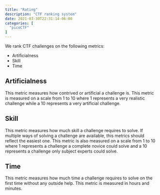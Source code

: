 ```yaml
---
title: "Rating"
description: "CTF ranking system"
date: 2021-03-30T22:31:14-06:00
categories: [
  "picoCTF"
]
---
```


We rank CTF challenges on the following metrics:
* Artificialness
* Skill
* Time

## Artificialness
This metric measures how contrived or artificial a challenge is. This metric is
measured on a scale from 1 to 10 where 1 represents a very realistic challenge
while a 10 represents a very artificial challenge.

## Skill
This metric measures how much skill a challenge requires to solve. If multiple
ways of solving a challenge are available, this metrics should reflect the easiest
one. This metric is also measured on a scale from 1 to 10 where 1 represents a
challenge a complete novice could solve and a 10 represents a challenge only subject
experts could solve.

## Time
This metric measures how much time a challenge requires to solve on the first time
without any outside help. This metric is measured in hours and minutes.